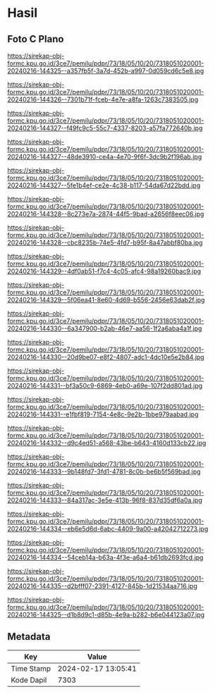 # Hasil

## Foto C Plano

https://sirekap-obj-formc.kpu.go.id/3ce7/pemilu/pdpr/73/18/05/10/20/7318051020001-20240216-144325--a357fb5f-3a7d-452b-a997-0d059cd6c5e8.jpg

https://sirekap-obj-formc.kpu.go.id/3ce7/pemilu/pdpr/73/18/05/10/20/7318051020001-20240216-144326--7301b71f-fceb-4e7e-a8fa-1263c7383505.jpg

https://sirekap-obj-formc.kpu.go.id/3ce7/pemilu/pdpr/73/18/05/10/20/7318051020001-20240216-144327--f49fc9c5-55c7-4337-8203-a57fa772640b.jpg

https://sirekap-obj-formc.kpu.go.id/3ce7/pemilu/pdpr/73/18/05/10/20/7318051020001-20240216-144327--48de3910-ce4a-4e70-9f6f-3dc9b2f196ab.jpg

https://sirekap-obj-formc.kpu.go.id/3ce7/pemilu/pdpr/73/18/05/10/20/7318051020001-20240216-144327--5fe1b4ef-ce2e-4c38-b117-54da67d22bdd.jpg

https://sirekap-obj-formc.kpu.go.id/3ce7/pemilu/pdpr/73/18/05/10/20/7318051020001-20240216-144328--8c273e7a-2874-44f5-9bad-a2656f8eec06.jpg

https://sirekap-obj-formc.kpu.go.id/3ce7/pemilu/pdpr/73/18/05/10/20/7318051020001-20240216-144328--cbc8235b-74e5-4fd7-b95f-8a47abbf80ba.jpg

https://sirekap-obj-formc.kpu.go.id/3ce7/pemilu/pdpr/73/18/05/10/20/7318051020001-20240216-144329--4df0ab51-f7c4-4c05-afc4-98a19260bac9.jpg

https://sirekap-obj-formc.kpu.go.id/3ce7/pemilu/pdpr/73/18/05/10/20/7318051020001-20240216-144329--5f06ea41-8e60-4d69-b556-2456e63dab2f.jpg

https://sirekap-obj-formc.kpu.go.id/3ce7/pemilu/pdpr/73/18/05/10/20/7318051020001-20240216-144330--6a347900-b2ab-46e7-aa56-1f2a6aba4a1f.jpg

https://sirekap-obj-formc.kpu.go.id/3ce7/pemilu/pdpr/73/18/05/10/20/7318051020001-20240216-144330--20d9be07-e8f2-4807-adc1-4dc10e5e2b84.jpg

https://sirekap-obj-formc.kpu.go.id/3ce7/pemilu/pdpr/73/18/05/10/20/7318051020001-20240216-144331--bf3a50c9-6869-4eb0-a69e-107f2dd801ad.jpg

https://sirekap-obj-formc.kpu.go.id/3ce7/pemilu/pdpr/73/18/05/10/20/7318051020001-20240216-144331--e1fbf819-7154-4e8c-9e2b-1bbe979aabad.jpg

https://sirekap-obj-formc.kpu.go.id/3ce7/pemilu/pdpr/73/18/05/10/20/7318051020001-20240216-144332--d9c4ed51-a568-43be-b643-4160d133cb22.jpg

https://sirekap-obj-formc.kpu.go.id/3ce7/pemilu/pdpr/73/18/05/10/20/7318051020001-20240216-144333--9b148fd7-3fd1-4781-8c0b-be6b5f569bad.jpg

https://sirekap-obj-formc.kpu.go.id/3ce7/pemilu/pdpr/73/18/05/10/20/7318051020001-20240216-144333--84a317ac-3e5e-413b-96f8-837d35df6a0a.jpg

https://sirekap-obj-formc.kpu.go.id/3ce7/pemilu/pdpr/73/18/05/10/20/7318051020001-20240216-144334--eb6e5d6d-6abc-4409-9a00-a42042712273.jpg

https://sirekap-obj-formc.kpu.go.id/3ce7/pemilu/pdpr/73/18/05/10/20/7318051020001-20240216-144334--54ceb14a-b63a-4f3e-a6a4-b61db2693fcd.jpg

https://sirekap-obj-formc.kpu.go.id/3ce7/pemilu/pdpr/73/18/05/10/20/7318051020001-20240216-144335--d2bfff07-2391-4127-845b-1d21534aa716.jpg

https://sirekap-obj-formc.kpu.go.id/3ce7/pemilu/pdpr/73/18/05/10/20/7318051020001-20240216-144325--d1b8d9c1-d85b-4e9a-b282-b6e044123a07.jpg


## Metadata

| Key        | Value               |
| ---------- | ------------------- |
| Time Stamp | 2024-02-17 13:05:41 |
| Kode Dapil | 7303                |



